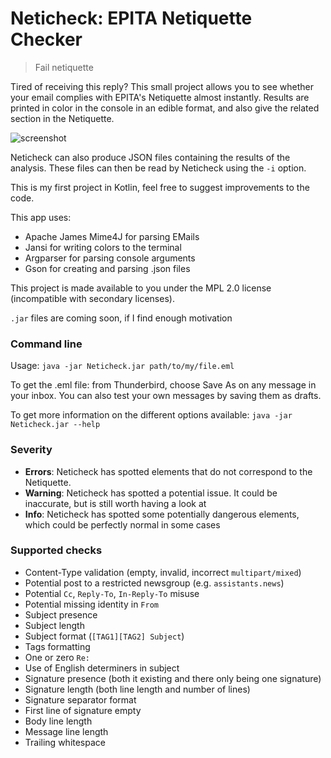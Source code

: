 # Neticheck: EPITA Netiquette Checker

> Fail netiquette

Tired of receiving this reply? This small project allows you to see whether your email complies with EPITA's Netiquette 
almost instantly. Results are printed in color in the console in an edible format, and also give the related section in
the Netiquette.

![screenshot](https://cdn.discordapp.com/attachments/535239062139699201/570752869104484356/unknown.png)

Neticheck can also produce JSON files containing the results of the analysis. These files can then be read by Neticheck
using the `-i` option.

This is my first project in Kotlin, feel free to suggest improvements to the code.

This app uses:

* Apache James Mime4J for parsing EMails
* Jansi for writing colors to the terminal
* Argparser for parsing console arguments
* Gson for creating and parsing .json files

This project is made available to you under the MPL 2.0 license (incompatible with secondary licenses).

`.jar` files are coming soon, if I find enough motivation

### Command line

Usage: `java -jar Neticheck.jar path/to/my/file.eml`

To get the .eml file: from Thunderbird, choose Save As on any message in your inbox. You can also test your own messages
by saving them as drafts.

To get more information on the different options available: `java -jar Neticheck.jar --help` 

### Severity

* **Errors**: Neticheck has spotted elements that do not correspond to the Netiquette.
* **Warning**: Neticheck has spotted a potential issue. It could be inaccurate, but is still worth having a look at
* **Info**: Neticheck has spotted some potentially dangerous elements, which could be perfectly normal in some cases

### Supported checks

* Content-Type validation (empty, invalid, incorrect `multipart/mixed`)
* Potential post to a restricted newsgroup (e.g. `assistants.news`)
* Potential `Cc`, `Reply-To`, `In-Reply-To` misuse
* Potential missing identity in `From`
* Subject presence
* Subject length
* Subject format (`[TAG1][TAG2] Subject`)
* Tags formatting
* One or zero `Re: `
* Use of English determiners in subject
* Signature presence (both it existing and there only being one signature)
* Signature length (both line length and number of lines)
* Signature separator format
* First line of signature empty
* Body line length
* Message line length
* Trailing whitespace